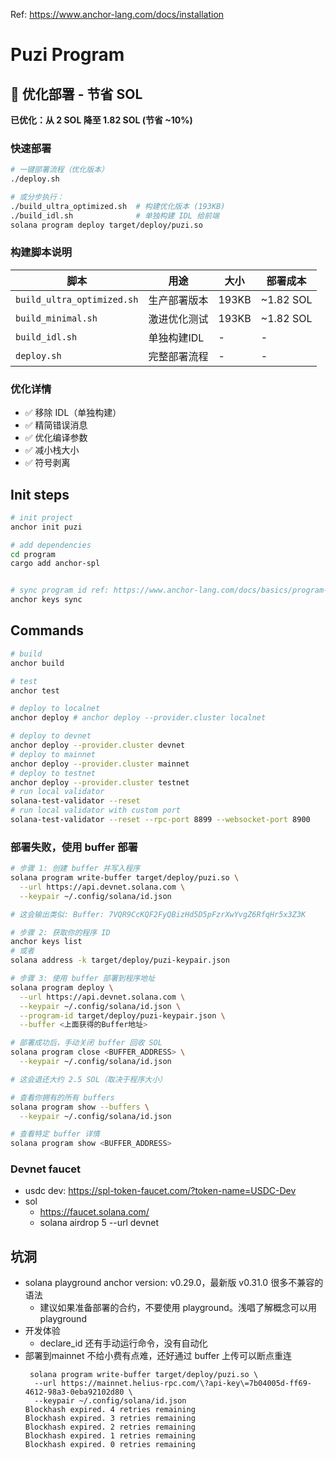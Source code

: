 Ref: https://www.anchor-lang.com/docs/installation

# Puzi Program

## 🚀 优化部署 - 节省 SOL

**已优化：从 2 SOL 降至 1.82 SOL (节省 ~10%)**

### 快速部署

```bash
# 一键部署流程（优化版本）
./deploy.sh

# 或分步执行：
./build_ultra_optimized.sh  # 构建优化版本 (193KB)
./build_idl.sh              # 单独构建 IDL 给前端
solana program deploy target/deploy/puzi.so
```

### 构建脚本说明

| 脚本 | 用途 | 大小 | 部署成本 |
|-----|------|------|---------|
| `build_ultra_optimized.sh` | 生产部署版本 | 193KB | ~1.82 SOL |
| `build_minimal.sh` | 激进优化测试 | 193KB | ~1.82 SOL |
| `build_idl.sh` | 单独构建IDL | - | - |
| `deploy.sh` | 完整部署流程 | - | - |

### 优化详情

- ✅ 移除 IDL（单独构建）
- ✅ 精简错误消息
- ✅ 优化编译参数
- ✅ 减小栈大小
- ✅ 符号剥离

## Init steps

```bash
# init project
anchor init puzi

# add dependencies
cd program
cargo add anchor-spl


# sync program id ref: https://www.anchor-lang.com/docs/basics/program-structure#declare_id-macro
anchor keys sync

```


## Commands

```bash
# build
anchor build

# test
anchor test

# deploy to localnet
anchor deploy # anchor deploy --provider.cluster localnet

# deploy to devnet
anchor deploy --provider.cluster devnet
# deploy to mainnet
anchor deploy --provider.cluster mainnet
# deploy to testnet
anchor deploy --provider.cluster testnet
# run local validator
solana-test-validator --reset
# run local validator with custom port
solana-test-validator --reset --rpc-port 8899 --websocket-port 8900
```

### 部署失败，使用 buffer 部署
```bash
# 步骤 1: 创建 buffer 并写入程序
solana program write-buffer target/deploy/puzi.so \
  --url https://api.devnet.solana.com \
  --keypair ~/.config/solana/id.json

# 这会输出类似: Buffer: 7VQR9CcKQF2FyQBizHd5D5pFzrXwYvgZ6RfqHr5x3Z3K

# 步骤 2: 获取你的程序 ID
anchor keys list
# 或者
solana address -k target/deploy/puzi-keypair.json

# 步骤 3: 使用 buffer 部署到程序地址
solana program deploy \
  --url https://api.devnet.solana.com \
  --keypair ~/.config/solana/id.json \
  --program-id target/deploy/puzi-keypair.json \
  --buffer <上面获得的Buffer地址>

# 部署成功后，手动关闭 buffer 回收 SOL
solana program close <BUFFER_ADDRESS> \
  --keypair ~/.config/solana/id.json

# 这会退还大约 2.5 SOL（取决于程序大小）

# 查看你拥有的所有 buffers
solana program show --buffers \
  --keypair ~/.config/solana/id.json

# 查看特定 buffer 详情
solana program show <BUFFER_ADDRESS>
```

### Devnet faucet 

- usdc dev: https://spl-token-faucet.com/?token-name=USDC-Dev
- sol
  - https://faucet.solana.com/
  - solana airdrop 5 --url devnet

## 坑洞
- solana playground anchor version: v0.29.0，最新版 v0.31.0 很多不兼容的语法
    - 建议如果准备部署的合约，不要使用 playground。浅唱了解概念可以用 playground
- 开发体验
    - declare_id 还有手动运行命令，没有自动化
- 部署到mainnet 不给小费有点难，还好通过 buffer 上传可以断点重连
  ```
   solana program write-buffer target/deploy/puzi.so \
    --url https://mainnet.helius-rpc.com/\?api-key\=7b04005d-ff69-4612-98a3-0eba92102d80 \        
    --keypair ~/.config/solana/id.json
  Blockhash expired. 4 retries remaining
  Blockhash expired. 3 retries remaining
  Blockhash expired. 2 retries remaining
  Blockhash expired. 1 retries remaining
  Blockhash expired. 0 retries remaining
  ```